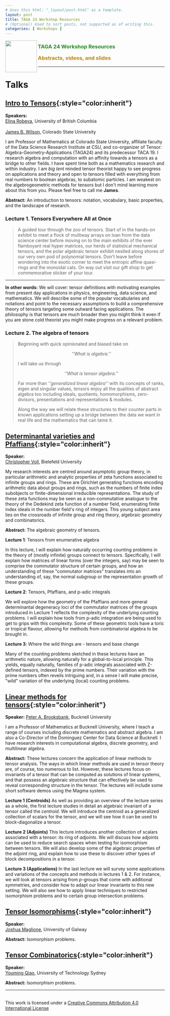 ```yaml
---
# Uses this html: "_layout/post.html" as a template.
layout: post 
title: TAGA 24 Workshop Resources
# (Optional) Used to sort posts, not supported as of writing this.
categories: [ Workshops ]
---
```


<img src="/uploads/images/TAGA_2024.png" width=100 align="left">
<H3><p style="color:ForestGreen"><i class='fas fa-chalkboard-teacher'></i> TAGA 24 Workshop Resources</p>
<p style="color:DarkGoldenRod" >Abstracts, videos, and slides</p></H3>

 
---
# Talks

## [Intro to Tensors](#intro-to-tensors){:style="color:inherit"}

**Speakers:** 
<br><a href="https://personal.math.ubc.ca/~erobeva/" target="_blank">Elina Robeva</a>, University of British Columbia
<br>
<br>
<a href="https://www.math.colostate.edu/~jwilson/" target="_blank">James B. Wilson</a>, Colorado State University

I am Professor of Mathematics at Colorado State University, affiliate faculty of the Data Science Research Institute at CSU, and co-organizer of Tensor: Algebra-Geometry-Applications (TAGA24) and its predecessor TACA 19.  I research algebra and computation with an affinity towards a tensors as a bridge to other fields.  I have spent time both as a mathematics research and within industry.  I am <i>big tent</i> minded tensor theorist happy to see progress on applications and theory and open to tensors filled with everything from real numbers to boolean algebras, to subatomic particles.  I am weakest on the algebrogeometric methods for tensors but I don't mind learning more about this from you. Please feel free to call me **James**.


**Abstract:** An introduction to tensors: notation, vocabulary, basic properties, and the landscape of research.

### Lecture 1. Tensors Everywhere All at Once

> A guided tour through the zoo of tensors.  Start of in the hands-on exhibit to meet a flock of mulitway arrays on loan from the data science center before moving on to the main exhibits of the ever flamboyant real hyper matrices, our herds of statistical mechanical tensors, and the polar algebraic tensor exhibit nestled along shores of our very own pod of polynomial tensors.  Don't leave before wondering into the exotic corner to meet the  entropic affine quasi-rings and the monoidal cats.  On way out visit our gift shop to get commemorative sticker of your tour.

--- 
**In other words:**  We will cover: tensor definitions with motivating examples from present day applications in physics, engineering, data science, and mathematics.  We will describe some of the popular vocabularies and notations and point to the necessary assumptions to build a comprehensive theory of tensors targeting some outward facing applications.  The philosophy is that tensors are much broader then you might think it even if you are stone cold theorist you might make progress on a relevant problem.

### Lecture 2. The algebra of tensors

> Beginning with quick opinionated and biased take on  <center><i>''What is algebra.''</i> </center>
><p> I will take us through <p><center><i>''What is tensor algebra.''</i> </center>
><p> Far more than  <i>''generalized linear algebra''</i> with its concepts of ranks, eigen and singular values, tensors enjoy all the qualities of abstract algebra too including ideals, quotients, homomorphisms, zero-divisors, presentations and representations & modules.  </p>
> <p>Along the way we will relate these structures  to their counter parts in known applications setting up a bridge between the data we want in real life and the mathematics that can tame it.

<!-- 
### (Possible) Lecture 3. Applications

Tucker, CanDecamp, Parafac, CP
Stats tensors
Hyper graph tensors
Bilinear complexity
Signal separation
Low rank approximation -->

## [Determinantal varieties and Pfaffians](#determinantal-varieties-and-pfaffians){:style="color:inherit"}

**Speaker:** 
<br><a href="https://www.math.uni-bielefeld.de/~voll/" target="_blank">Christopher Voll</a>, Bielefeld University

My research interests are centred around asymptotic group theory, in particular arithmetic and analytic properties of zeta functions associated to infinite groups and rings. These are Dirichlet generating functions encoding arithmetic data about groups and rings, such as the numbers of finite index subobjects or finite-dimensional irreducible representations. The study of these zeta functions may be seen as a non-commutative analogue to the theory of the Dedekind zeta function of a number field, enumerating finite index ideals in the number field's ring of integers. This young subject area lies on the crossroads of infinite group and ring theory, algebraic geometry and combinatorics. 

**Abstract:** The algebraic geometry of tensors.

**Lecture 1**: Tensors from enumerative algebra

In this lecture, I will explain how naturally occurring counting
problems in the theory of (mostly infinite) groups connect to
tensors. Specifically, I will explain how matrices of linear forms
(over the integers, say) may be seen to comprise the commutator
structure of certain groups, and how an understanding of these
"commutator matrices" translates into an understanding of, say, the
normal subgroup or the representation growth of these groups.


**Lecture 2**: Tensors, Pfaffians, and p-adic integrals

We will explore how the geometry of the Pfaffians and more general
determinantal degeneracy loci of the commutator matrices of the groups
introduced in Lecture 1 reflects the complexity of the underlying
counting problems. I will explain how tools from p-adic integration
are being used to get to grips with this complexity. Some of these
geometric tools have a toric or tropical flavour, allowing for methods
from combinatorial algebra to be brought in.



**Lecture 3**: Where the wild things are - tensors and base change

Many of the counting problems sketched in these lectures have an
arithmetic nature, allowing naturally for a global-to-local
principle. This yields, equally naturally, families of p-adic
integrals associated with Z-defined tensors, indexed by the prime
numbers. Their variation with the prime numbers often reveils
intriguing and, in a sense I will make precise, "wild" variation of
the underlying (local) counting problems.

## [Linear methods for tensors](#linear-methods-for-tensors){:style="color:inherit"}

**Speaker:** 
<a href="https://brooksbank.scholar.bucknell.edu/" target="_blank">Peter A. Brooksbank</a>, Bucknell University

I am a Professor of Mathematics at Bucknell University, where I teach a range of courses including discrete mathematics and abstract algebra. I am also a Co-Director of the Dominguez Center for Data Science at Bucknell. I have research interests in computational algebra, discrete geometry, and multilinear algebra.

**Abstract:** These lectures concern the application of linear methods to tensor analysis. The ways in which linear methods are used in tensor theory are, of course, too numerous to list. However, these lectures focus on invariants of a tensor that can be computed as solutions of linear systems, and that possess an algebraic structure that can effectively be used to reveal corresponding structure in the tensor. The lectures will include some short software demos using the Magma system.

<b>Lecture 1 (Centroids)</b> As well as providing an overview of the lecture series as a whole, the first lecture studies in detail an algebraic invariant of a tensor called the <i>centroid</i>. We will introduce the centroid as a generalized collection of scalars for the tensor, and we will see how it can be used to block-diagonalize a tensor. 

<b>Lecture 2 (Adjoints)</b> This lecture introduces another collection of scalars 
associated with a tensor: its ring of <i>adjoints</i>. We will discuss how adjoints can be used to reduce search spaces when testing for isomorphism between tensors. We will also develop some of the algebraic properties of the adjoint ring, and explain how to use these to discover other types of block decompositions in a tensor.

<b>Lecture 3 (Applications)</b> In the last lecture we will survey some applications and variations of the concepts and methods in lectures 1 & 2. For instance, we will look at tensors arising from <i>p</i>-groups that come with additional symmetries, and consider how to adapt our linear invariants to this new setting. We will also see how to apply linear techniques to restricted isomorphism problems and to certain group intersection problems. 

## [Tensor Isomorphisms](#tensor-isomorphisms){:style="color:inherit"}

**Speaker:** 
<br><a href="https://joshmaglione.com/" target="_blank">Joshua Maglione</a>, University of Galway

**Abstract:** Isomorphism problems.

## [Tensor Combinatorics](#tensor-combinatorics){:style="color:inherit"}

**Speaker:** 
<br><a href="https://profiles.uts.edu.au/Youming.Qiao" target="_blank">Youming Qiao</a>, University of Technology Sydney

**Abstract:** Isomorphism problems.

---


<!-- Example video embed snippet
<iframe width="560" height="315" src="https://www.youtube.com/embed/VqteyFC3M60?si=EbfzhFNSYzOr0RW4" title="YouTube video player" frameborder="0" allow="accelerometer; autoplay; clipboard-write; encrypted-media; gyroscope; picture-in-picture; web-share" referrerpolicy="strict-origin-when-cross-origin" allowfullscreen></iframe>
-->


<br/>This work is licensed under a <a rel="license" href="http://creativecommons.org/licenses/by/4.0/" target="_blank">Creative Commons Attribution 4.0 International License</a>
